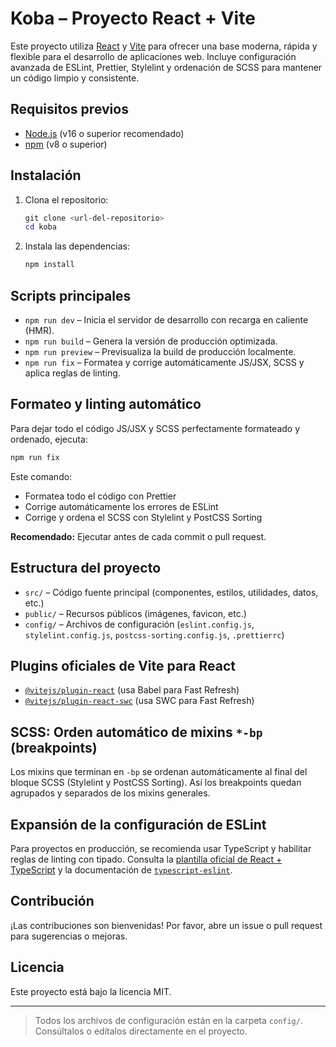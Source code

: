# Koba – Proyecto React + Vite

Este proyecto utiliza [React](https://react.dev/) y [Vite](https://vitejs.dev/) para ofrecer una base moderna, rápida y flexible para el desarrollo de aplicaciones web. Incluye configuración avanzada de ESLint, Prettier, Stylelint y ordenación de SCSS para mantener un código limpio y consistente.

## Requisitos previos

- [Node.js](https://nodejs.org/) (v16 o superior recomendado)
- [npm](https://www.npmjs.com/) (v8 o superior)

## Instalación

1. Clona el repositorio:
   ```powershell
   git clone <url-del-repositorio>
   cd koba
   ```
2. Instala las dependencias:
   ```powershell
   npm install
   ```

## Scripts principales

- `npm run dev` – Inicia el servidor de desarrollo con recarga en caliente (HMR).
- `npm run build` – Genera la versión de producción optimizada.
- `npm run preview` – Previsualiza la build de producción localmente.
- `npm run fix` – Formatea y corrige automáticamente JS/JSX, SCSS y aplica reglas de linting.

## Formateo y linting automático

Para dejar todo el código JS/JSX y SCSS perfectamente formateado y ordenado, ejecuta:

```powershell
npm run fix
```

Este comando:

- Formatea todo el código con Prettier
- Corrige automáticamente los errores de ESLint
- Corrige y ordena el SCSS con Stylelint y PostCSS Sorting

**Recomendado:** Ejecutar antes de cada commit o pull request.

## Estructura del proyecto

- `src/` – Código fuente principal (componentes, estilos, utilidades, datos, etc.)
- `public/` – Recursos públicos (imágenes, favicon, etc.)
- `config/` – Archivos de configuración (`eslint.config.js`, `stylelint.config.js`, `postcss-sorting.config.js`, `.prettierrc`)

## Plugins oficiales de Vite para React

- [`@vitejs/plugin-react`](https://github.com/vitejs/vite-plugin-react/blob/main/packages/plugin-react/README.md) (usa Babel para Fast Refresh)
- [`@vitejs/plugin-react-swc`](https://github.com/vitejs/vite-plugin-react-swc) (usa SWC para Fast Refresh)

## SCSS: Orden automático de mixins `*-bp` (breakpoints)

Los mixins que terminan en `-bp` se ordenan automáticamente al final del bloque SCSS (Stylelint y PostCSS Sorting). Así los breakpoints quedan agrupados y separados de los mixins generales.

## Expansión de la configuración de ESLint

Para proyectos en producción, se recomienda usar TypeScript y habilitar reglas de linting con tipado. Consulta la [plantilla oficial de React + TypeScript](https://github.com/vitejs/vite/tree/main/packages/create-vite/template-react-ts) y la documentación de [`typescript-eslint`](https://typescript-eslint.io).

## Contribución

¡Las contribuciones son bienvenidas! Por favor, abre un issue o pull request para sugerencias o mejoras.

## Licencia

Este proyecto está bajo la licencia MIT.

---

> Todos los archivos de configuración están en la carpeta `config/`. Consúltalos o edítalos directamente en el proyecto.
